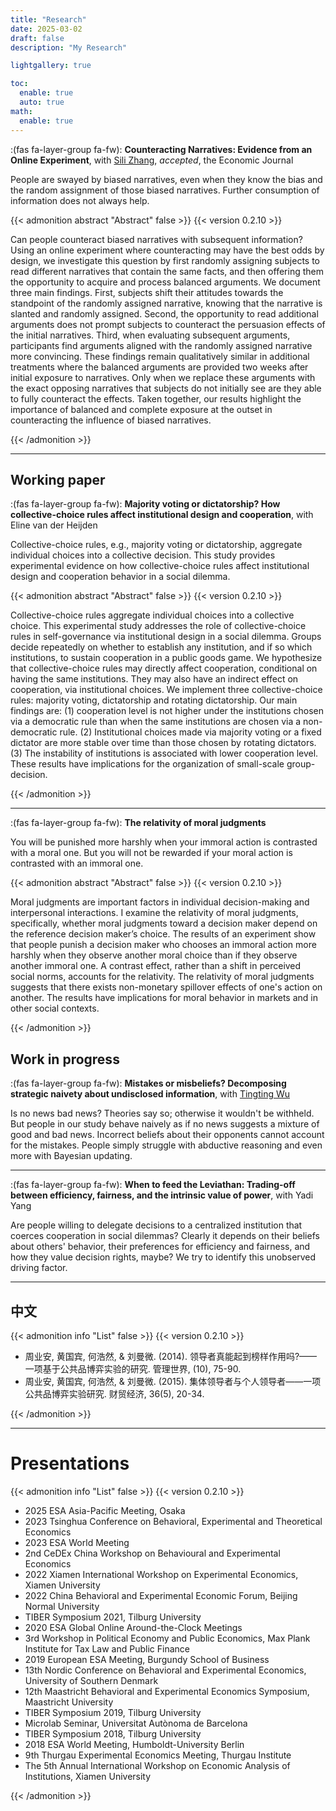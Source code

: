 ```yaml
---
title: "Research"
date: 2025-03-02
draft: false
description: "My Research"

lightgallery: true

toc:
  enable: true
  auto: true
math:
  enable: true
---
```


:(fas fa-layer-group fa-fw): **Counteracting Narratives: Evidence from an Online Experiment**, with [Sili Zhang](www.silizhang.com), *accepted*, the Economic Journal

People are swayed by biased narratives, even when they know the bias and the random assignment of those biased narratives. Further consumption of information does not always help.

{{< admonition abstract "Abstract" false >}}
{{< version 0.2.10 >}}

Can people counteract biased narratives with subsequent information? Using an online experiment where counteracting may have the best odds by design, we investigate this question by first randomly assigning subjects to read different narratives that contain the same facts, and then offering them the opportunity to acquire and process balanced arguments. We document three main findings. First, subjects shift their attitudes towards the standpoint of the randomly assigned narrative, knowing that the narrative is slanted and randomly assigned. Second, the opportunity to read additional arguments does not prompt subjects to counteract the persuasion effects of the initial narratives. Third, when evaluating subsequent arguments, participants find arguments aligned with the randomly assigned narrative more convincing. These findings remain qualitatively similar in additional treatments where the balanced arguments are provided two weeks after initial exposure to narratives. Only when we replace these arguments with the exact opposing narratives that subjects do not initially see are they able to fully counteract the effects. Taken together, our results highlight the importance of balanced and complete exposure at the outset in counteracting the influence of biased narratives.

{{< /admonition >}}

---

## Working paper

:(fas fa-layer-group fa-fw): **Majority voting or dictatorship? How collective-choice rules affect institutional design and cooperation**, with Eline van der Heijden

Collective-choice rules, e.g., majority voting or dictatorship, aggregate individual choices into a collective decision. This study provides experimental evidence on how collective-choice rules affect institutional design and cooperation behavior in a social dilemma.

{{< admonition abstract "Abstract" false >}}
{{< version 0.2.10 >}}

Collective-choice rules aggregate individual choices into a collective choice. This experimental study addresses the role of collective-choice rules in self-governance via institutional design in a social dilemma. Groups decide repeatedly on whether to establish any institution, and if so which institutions, to sustain cooperation in a public goods game. We hypothesize that collective-choice rules may directly affect cooperation, conditional on having the same institutions. They may also have an indirect effect on cooperation, via institutional choices. We implement three collective-choice rules: majority voting, dictatorship and rotating dictatorship. Our main findings are: (1) cooperation level is not higher under the institutions chosen via a democratic rule than when the same institutions are chosen via a non-democratic rule. (2) Institutional choices made via majority voting or a fixed dictator are more stable over time than those chosen by rotating dictators. (3) The instability of institutions is associated with lower cooperation level. These results have implications for the organization of small-scale group-decision.

{{< /admonition >}}

---

:(fas fa-layer-group fa-fw): **The relativity of moral judgments**

You will be punished more harshly when your immoral action is contrasted with a moral one. But you will not be rewarded if your moral action is contrasted with an immoral one.

{{< admonition abstract "Abstract" false >}}
{{< version 0.2.10 >}}

Moral judgments are important factors in individual decision-making and interpersonal interactions. I examine the relativity of moral judgments, specifically, whether moral judgments toward a decision maker depend on the reference decision maker’s choice. The results of an experiment show that people punish a decision maker who chooses an immoral action more harshly when they observe another moral choice than if they observe another immoral one. A contrast effect, rather than a shift in perceived social norms, accounts for the relativity. The relativity of moral judgments suggests that there exists non-monetary spillover effects of one's action on another. The results have implications for moral behavior in markets and in other social contexts. 

{{< /admonition >}}


## Work in progress

:(fas fa-layer-group fa-fw): **Mistakes or misbeliefs? Decomposing strategic naivety about undisclosed information**, with [Tingting Wu](https://sites.google.com/view/tingtingwuecon/home)

Is no news bad news? Theories say so; otherwise it wouldn't be withheld. But people in our study behave naively as if no news suggests a mixture of good and bad news. Incorrect beliefs about their opponents cannot account for the mistakes. People simply struggle with abductive reasoning and even more with Bayesian updating.

---

:(fas fa-layer-group fa-fw): **When to feed the Leviathan: Trading-off between efficiency, fairness, and the intrinsic value of power**, with Yadi Yang

Are people willing to delegate decisions to a centralized institution that coerces cooperation in social dilemmas? Clearly it depends on their beliefs about others' behavior, their preferences for efficiency and fairness, and how they value decision rights, maybe? We try to identify this unobserved driving factor.

---

## 中文

{{< admonition info "List" false >}}
{{< version 0.2.10 >}}

* 周业安, 黄国宾, 何浩然, & 刘曼微. (2014). 领导者真能起到榜样作用吗?——一项基于公共品博弈实验的研究. 管理世界, (10), 75-90.
* 周业安, 黄国宾, 何浩然, & 刘曼微. (2015). 集体领导者与个人领导者——一项公共品博弈实验研究. 财贸经济, 36(5), 20-34.

{{< /admonition >}}

---

# Presentations

{{< admonition info "List" false >}}
{{< version 0.2.10 >}}

* 2025 ESA Asia-Pacific Meeting, Osaka
* 2023 Tsinghua Conference on Behavioral, Experimental and Theoretical Economics
* 2023 ESA World Meeting
* 2nd CeDEx China Workshop on Behavioural and Experimental Economics
* 2022 Xiamen International Workshop on Experimental Economics, Xiamen University
* 2022 China Behavioral and Experimental Economic Forum, Beijing Normal University
* TIBER Symposium 2021, Tilburg University
* 2020 ESA Global Online Around-the-Clock Meetings
* 3rd Workshop in Political Economy and Public Economics, Max Plank Institute for Tax Law and Public Finance
* 2019 European ESA Meeting, Burgundy School of Business
* 13th Nordic Conference on Behavioral and Experimental Economics, University of Southern Denmark 
* 12th Maastricht Behavioral and Experimental Economics Symposium, Maastricht University
* TIBER Symposium 2019, Tilburg University 
* Microlab Seminar, Universitat Autònoma de Barcelona
* TIBER Symposium 2018, Tilburg University  
* 2018 ESA World Meeting, Humboldt-University Berlin 
* 9th Thurgau Experimental Economics Meeting, Thurgau Institute
* The 5th Annual International Workshop on Economic Analysis of Institutions, Xiamen University 

{{< /admonition >}}


